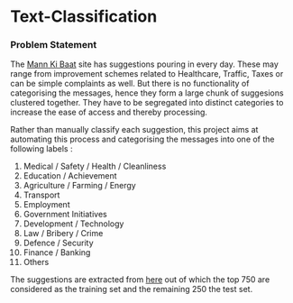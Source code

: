 # Text-Classification

### Problem Statement
The <a href='https://www.mygov.in/group-issue/share-your-ideas-pm-narendra-modis-mann-ki-baat-26th-march-2017/'>Mann Ki Baat</a> site has suggestions pouring in every day. These may range from improvement schemes related to Healthcare, Traffic, Taxes or can be simple complaints as well.
But there is no functionality of categorising the messages, hence they form a large chunk of suggesions clustered together. They have to be segregated into distinct categories to increase the ease of access and thereby processing.

Rather than manually classify each suggestion, this project aims at automating this process and categorising the messages into one of the following labels : 
<ol>
  <li>Medical / Safety / Health / Cleanliness</li>
  <li>Education / Achievement</li>
  <li>Agriculture / Farming / Energy</li>
  <li>Transport</li>
  <li>Employment</li>
  <li>Government Initiatives</li>
  <li>Development / Technology</li>
  <li>Law / Bribery / Crime</li>
  <li>Defence / Security</li>
  <li>Finance / Banking</li>
  <li>Others</li>
</ol>

The suggestions are extracted from <a href='https://www.mygov.in/group-issue/share-your-ideas-pm-narendra-modis-mann-ki-baat-26th-march-2017/'>here</a> out of which the top 750 are considered as the training set and the remaining 250 the test set.
